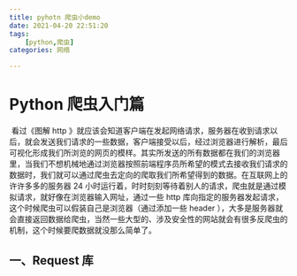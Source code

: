 ```yaml
---
title: pyhotn 爬虫小demo
date: 2021-04-20 22:51:20
tags:
	[python,爬虫]
categories: 网络

---
```


# Python 爬虫入门篇

​	看过《图解 http 》就应该会知道客户端在发起网络请求，服务器在收到请求以后，就会发送我们请求的一些数据，客户端接受以后，经过浏览器进行解析，最后可视化形成我们所浏览的网页的模样。其实所发送的所有数据都在我们的浏览器里，当我们不想机械地通过浏览器按照前端程序员所希望的模式去接收我们请求的数据时，我们就可以通过爬虫去定向的爬取我们所希望得到的数据。在互联网上的许许多多的服务器 24 小时运行着，时时刻刻等待着别人的请求，爬虫就是通过模拟请求，就好像在浏览器输入网址，通过一些 http 库向指定的服务器发起请求，这个时候爬虫可以假装自己是浏览器（通过添加一些 header ），大多是服务器就会直接返回数据给爬虫，当然一些大型的、涉及安全性的网站就会有很多反爬虫的机制，这个时候要爬数据就没那么简单了。

## 一、Request 库


